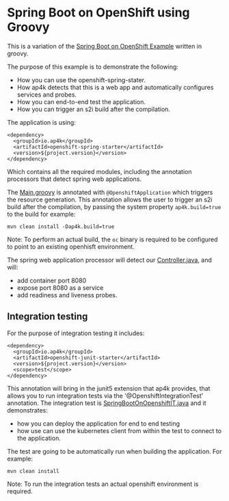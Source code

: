 # Spring Boot on OpenShift using Groovy

This is a variation of the [Spring Boot on OpenShift Example](../spring-boot-on-openshift-example) written in groovy.


The purpose of this example is to demonstrate the following:

- How you can use the openshift-spring-stater.
- How ap4k detects that this is a web app and automatically configures services and probes.
- How you can end-to-end test the application.
- How you can trigger an s2i build after the compilation.


The application is using:

    <dependency>
      <groupId>io.ap4k</groupId>
      <artifactId>openshift-spring-starter</artifactId>
      <version>${project.version}</version>
    </dependency>
    
Which contains all the required modules, including the annotation processors that detect spring web applications.

The [Main.groovy](src/main/groovy/io/ap4k/example/sbonopenshift/Main.groovy) is annotated with `@OpenshiftApplication` which triggers the resource generation.
This annotation allows the user to trigger an s2i build after the compilation, by passing the system property 
`ap4k.build=true` to the build for example:

    mvn clean install -Dap4k.build=true

Note: To perform an actual build, the `oc` binary is required to be configured to point to an existing openhisft environment.

The spring web application processor will detect our [Controller.java](src/main/groovy/io/ap4k/example/sbonopenshift/Controller.groovy), and will:

- add container port 8080
- expose port 8080 as a service
- add readiness and liveness probes.

## Integration testing

For the purpose of integration testing it includes:

    <dependency>
      <groupId>io.ap4k</groupId>
      <artifactId>openshift-junit-starter</artifactId>
      <version>${project.version}</version>
      <scope>test</scope>
    </dependency>

This annotation will bring in the junit5 extension that ap4k provides, that allows you to run integration tests via the '@OpenshiftIntegrationTest' annotation.
The integration test is [SpringBootOnOpenshiftIT.java](src/test/groovy/io/ap4k/example/sbonopenshift/SpringBootOnOpenshiftIT.java) and it demonstrates:

- how you can deploy the application for end to end testing
- how use can use the kubernetes client from within the test to connect to the application.

The test are going to be automatically run when building the application. For example:

    mvn clean install
    
Note: To run the integration tests an actual openshift environment is required.
